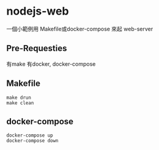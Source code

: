 # nodejs-web
一個小範例用 Makefile或docker-compose 來起 web-server

## Pre-Requesties
有make
有docker, docker-compose

## Makefile
```
make drun
make clean
```

## docker-compose
```
docker-compose up
docker-compose down
```